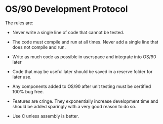 # OS/90 Development Protocol

The rules are:
- Never write a single line of code that cannot be tested.

- The code must compile and run at all times. Never add a single line that does not compile and run.

- Write as much code as possible in userspace and integrate into OS/90 later

- Code that may be useful later should be saved in a reserve folder for later use.

- Any components added to OS/90 after unit testing must be certified 100% bug free.

- Features are cringe. They exponentially increase development time and should be added sparingly with a very good reason to do so.

- Use C unless assembly is better.
